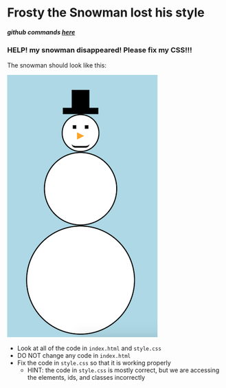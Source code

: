 # Frosty the Snowman lost his style
##### github commands [here](https://github.com/codebug-tech/github-commands)
### HELP! my snowman disappeared! Please fix my CSS!!!

The snowman should look like this:

![snowman](/images/snowman.png)

* Look at all of the code in `index.html` and `style.css`
* DO NOT change any code in `index.html`
* Fix the code in `style.css` so that it is working properly
  * HINT: the code in `style.css` is mostly correct, but we are accessing the elements, ids, and classes incorrectly
